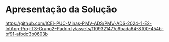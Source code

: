# Apresentação da Solução

https://github.com/ICEI-PUC-Minas-PMV-ADS/PMV-ADS-2024-1-E2-IntApp-Proj-T3-Grupo2-Padrin.ly/assets/110932147/c9bada64-8f00-454b-bf91-afbdc3b0603b


